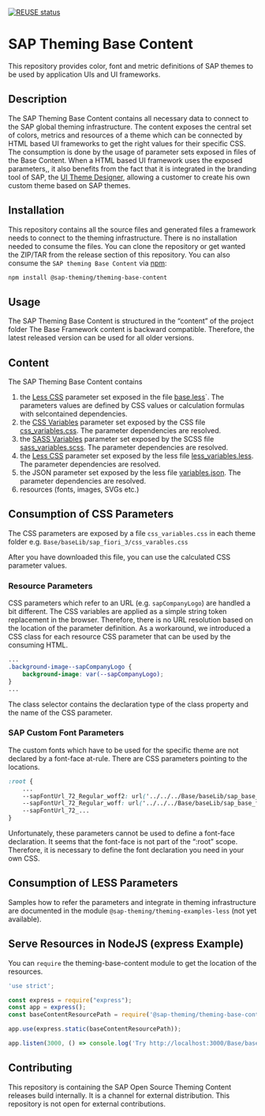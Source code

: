 [![REUSE status](https://api.reuse.software/badge/github.com/SAP/theming-base-content)](https://api.reuse.software/info/github.com/SAP/theming-base-content)

# SAP Theming Base Content

This repository provides color, font and metric definitions of SAP themes to be used by application UIs and UI frameworks.

## Description
The SAP Theming Base Content contains all necessary data to connect to the SAP global theming infrastructure.
The content exposes the central set of colors, metrics and resources of a theme which can be connected by HTML based UI frameworks to get the right values for their specific CSS.
The consumption is done by the usage of parameter sets exposed in files of the Base Content.
When a HTML based UI framework uses the exposed parameters,, it also benefits from the fact that it is  integrated in the branding tool of SAP, the [UI Theme Designer](https://cloudplatform.sap.com/capabilities/product-info.UI-Theme-Designer.1bb55da4-292a-4f33-8d97-49ba1d1638f0.html), allowing a customer to create his own custom theme based on SAP themes.

## Installation
This repository contains all the source files and generated files a framework needs to connect to the theming infrastructure.
There is no installation needed to consume the files.
You can clone the repository or get wanted the ZIP/TAR from the release section of this repository.
You can also consume the `SAP theming Base Content` via [npm](https://docs.npmjs.com/getting-started/what-is-npm):
```sh
npm install @sap-theming/theming-base-content
```

## Usage
The SAP Theming Base Content is structured in the “content” of the project folder
The Base Framework content is backward compatible. Therefore, the latest released version can be used for all older versions.

## Content
The SAP Theming Base Content contains
1) the [Less CSS](http://lesscss.org/) parameter set exposed in the file [base.less](./content/Base/baseLib/sap_fiori_3/base.less)`. The parameters values are defined by CSS values or calculation formulas with selcontained dependencies.
2) the [CSS Variables](https://developer.mozilla.org/en-US/docs/Web/CSS/Using_CSS_variables) parameter set exposed by the CSS file [css_variables.css](./content/Base/baseLib/sap_fiori_3/css_variables.css). The parameter dependencies are resolved.
3) the [SASS Variables](https://sass-lang.com/) parameter set exposed by the SCSS file [sass_variables.scss](./content/Base/baseLib/sap_fiori_3/sass_variables.scss). The parameter dependencies are resolved.
4) the [Less CSS](http://lesscss.org/) parameter set exposed by the less file [less_variables.less](./content/Base/baseLib/sap_fiori_3/less_variables.less). The parameter dependencies are resolved.
5) the JSON parameter set exposed by the less file [variables.json](./content/Base/baseLib/sap_fiori_3/variables.json). The parameter dependencies are resolved.
6) resources (fonts, images, SVGs etc.)

## Consumption of CSS Parameters
The CSS parameters are exposed by a file `css_variables.css` in each theme folder
e.g. `Base/baseLib/sap_fiori_3/css_varables.css`

After you have downloaded this file, you can use the calculated CSS parameter values.

### Resource Parameters
CSS parameters which refer to an URL (e.g. `sapCompanyLogo`) are handled a bit different. The CSS variables are applied as a simple string token replacement in the browser. Therefore, there is no URL resolution based on the location of the parameter definition. As a workaround, we introduced a CSS class for each resource CSS parameter  that can be used by the consuming HTML.

```css
...
.background-image--sapCompanyLogo {
    background-image: var(--sapCompanyLogo);
}
...
```

The class selector contains the declaration type of the class property and the name of the CSS parameter.

### SAP Custom Font Parameters
The custom fonts which have to be used for the specific theme are not declared by a font-face at-rule.
There are CSS parameters pointing to the locations.

```css
:root {
    ...
    --sapFontUrl_72_Regular_woff2: url('../../../Base/baseLib/sap_base_fiori/fonts/72-Regular.woff2');
    --sapFontUrl_72_Regular_woff: url('../../../Base/baseLib/sap_base_fiori/fonts/72-Regular.woff');
    --sapFontUrl_72_...
}
```
Unfortunately, these parameters cannot be used to define a font-face declaration. It seems that the font-face is not part of the “:root” scope. Therefore, it is necessary to define the font declaration you need in your own CSS.

## Consumption of LESS Parameters
Samples how to refer the parameters and integrate in theming infrastructure are documented in the module `@sap-theming/theming-examples-less` (not yet available).

## Serve Resources in NodeJS (express Example)
You can `require` the theming-base-content module to get the location of the resources.
```js
'use strict';

const express = require("express");
const app = express();
const baseContentResourcePath = require('@sap-theming/theming-base-content').resourcePath;

app.use(express.static(baseContentResourcePath));

app.listen(3000, () => console.log('Try http://localhost:3000/Base/baseLib/sap_base_fiori/fonts/72-Regular.woff2'));
```

## Contributing
This repository is containing the SAP Open Source Theming Content releases build internally. It is a channel for external distribution. This repository is not open for external contributions.
